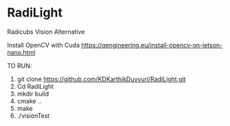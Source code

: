 # RadiLight
Radicubs Vision Alternative

Install OpenCV with Cuda
https://qengineering.eu/install-opencv-on-jetson-nano.html

TO RUN:
1. git clone https://github.com/KDKarthikDuvvuri/RadiLight.git
2. Cd RadiLight
3. mkdir build
4. cmake ..
5. make
6. ./visionTest
